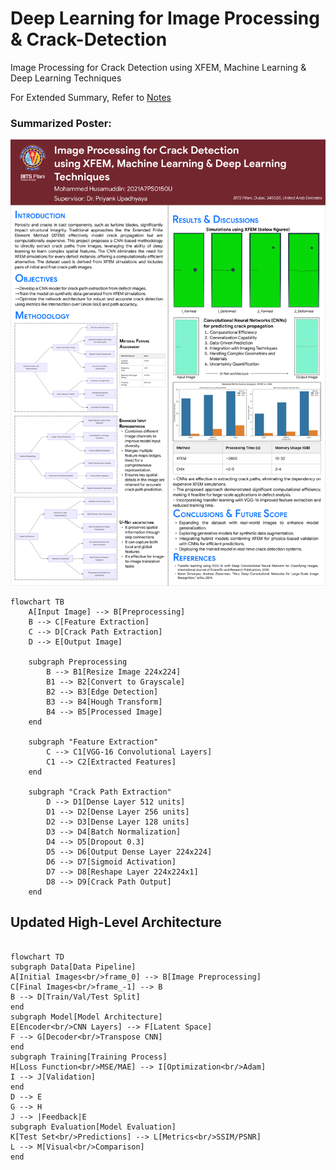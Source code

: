 # Deep Learning for Image Processing & Crack-Detection
Image Processing for Crack Detection  using XFEM, Machine Learning &amp; Deep Learning Techniques

For Extended Summary, Refer to [Notes](/notes.md)

### Summarized Poster:
![Poster](/Explanation_Poster.png)

```mermaid
flowchart TB
    A[Input Image] --> B[Preprocessing]
    B --> C[Feature Extraction]
    C --> D[Crack Path Extraction]
    D --> E[Output Image]

    subgraph Preprocessing
        B --> B1[Resize Image 224x224]
        B1 --> B2[Convert to Grayscale]
        B2 --> B3[Edge Detection]
        B3 --> B4[Hough Transform]
        B4 --> B5[Processed Image]
    end

    subgraph "Feature Extraction"
        C --> C1[VGG-16 Convolutional Layers]
        C1 --> C2[Extracted Features]
    end

    subgraph "Crack Path Extraction"
        D --> D1[Dense Layer 512 units]
        D1 --> D2[Dense Layer 256 units]
        D2 --> D3[Dense Layer 128 units]
        D3 --> D4[Batch Normalization]
        D4 --> D5[Dropout 0.3]
        D5 --> D6[Output Dense Layer 224x224]
        D6 --> D7[Sigmoid Activation]
        D7 --> D8[Reshape Layer 224x224x1]
        D8 --> D9[Crack Path Output]
    end
```

## Updated High-Level Architecture

```mermaid

flowchart TD
subgraph Data[Data Pipeline]
A[Initial Images<br/>frame_0] --> B[Image Preprocessing]
C[Final Images<br/>frame_-1] --> B
B --> D[Train/Val/Test Split]
end
subgraph Model[Model Architecture]
E[Encoder<br/>CNN Layers] --> F[Latent Space]
F --> G[Decoder<br/>Transpose CNN]
end
subgraph Training[Training Process]
H[Loss Function<br/>MSE/MAE] --> I[Optimization<br/>Adam]
I --> J[Validation]
end
D --> E
G --> H
J --> |Feedback|E
subgraph Evaluation[Model Evaluation]
K[Test Set<br/>Predictions] --> L[Metrics<br/>SSIM/PSNR]
L --> M[Visual<br/>Comparison]
end

```
